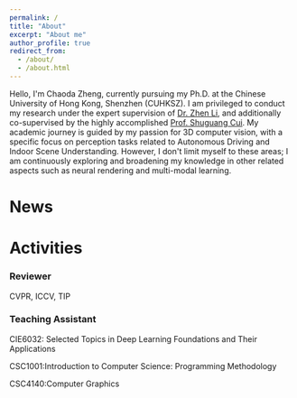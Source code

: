 ```yaml
---
permalink: /
title: "About"
excerpt: "About me"
author_profile: true
redirect_from: 
  - /about/
  - /about.html
---
```



<!-- Hi! I am Chaoda Zheng, a Ph.D. student at the Chinese University of Hong Kong, Shenzhen (CUHKSZ) in the [School of Science and Engineering](https://sse.cuhk.edu.cn/en) and [Future Network of Intelligence Institute (FNII)](https://fnii.cuhk.edu.cn/).
I am currently supervised by [Dr. Zhen Li](https://mypage.cuhk.edu.cn/academics/lizhen/) and co-supervised by [Shuguang Cui](https://sse.cuhk.edu.cn/en/faculty/cuishuguang).

My research interests focus on 3D computer vision, including - but not limited to - 3D object detection and tracking, Scene understanding. -->

Hello, I'm Chaoda Zheng, currently pursuing my Ph.D. at the Chinese University of Hong Kong, Shenzhen (CUHKSZ).
I am privileged to conduct my research under the expert supervision of [Dr. Zhen Li](https://mypage.cuhk.edu.cn/academics/lizhen/), and additionally co-supervised by the highly accomplished [Prof. Shuguang Cui](https://sse.cuhk.edu.cn/en/faculty/cuishuguang).
My academic journey is guided by my passion for 3D computer vision, with a specific focus on perception tasks related to Autonomous Driving and Indoor Scene Understanding. However, I don't limit myself to these areas; I am continuously exploring and broadening my knowledge in other related aspects such as neural rendering and multi-modal learning.


# News

# Activities
### Reviewer
CVPR, ICCV, TIP

### Teaching Assistant
CIE6032: Selected Topics in Deep Learning Foundations and Their Applications

CSC1001:Introduction to Computer Science: Programming Methodology

CSC4140:Computer Graphics

